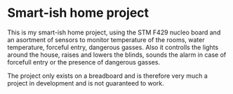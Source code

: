 # Smart-ish home project

This is my smart-ish home project, using the STM F429 nucleo board and an asortment of sensors to monitor temperature of the rooms, water temperature, forceful entry, dangerous gasses. Also it controlls the lights around the house, raises and lowers the blinds, sounds the alarm in case of forcefull entry or the presence of dangerous gasses.

The project only exists on a breadboard and is therefore very much a project in development and is not guaranteed to work.
